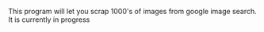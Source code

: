 This program will let you scrap 1000's of images from google image search. It is currently in progress
